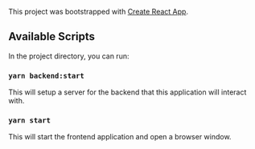 This project was bootstrapped with [Create React App](https://github.com/facebook/create-react-app).

## Available Scripts

In the project directory, you can run:

### `yarn backend:start`

This will setup a server for the backend that this application will interact with.

### `yarn start`

This will start the frontend application and open a browser window.
